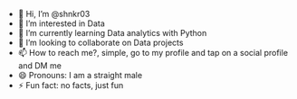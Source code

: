 - 👋 Hi, I’m @shnkr03
- 👀 I’m interested in Data
- 🌱 I’m currently learning Data analytics with Python
- 💞️ I’m looking to collaborate on Data projects
- 📫 How to reach me?, simple, go to my profile and tap on a social profile and DM me
- 😄 Pronouns: I am a straight male
- ⚡ Fun fact: no facts, just fun

<!---
shnkr03/shnkr03 is a ✨ special ✨ repository because its `README.md` (this file) appears on your GitHub profile.
You can click the Preview link to take a look at your changes.
--->
